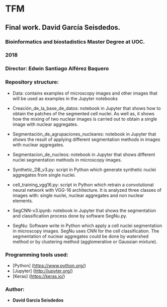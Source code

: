 # TFM
## Final work. David García Seisdedos.

### Bioinformatics and biostadistics Master Degree at UOC.

### 2018

### Director: Edwin Santiago Alférez Baquero

### Repository structure:

* Data: contains examples of microscopy images and other images that will be used as examples in the Jupyter notebooks
				
* Creación_de_la_base_de_datos: notebook in Jupyter that shows how to obtain the patches of the segmented cell nuclei. As well as, it shows how the mixing of two nuclear images is carried out to obtain a single image with nuclear aggregates.
				
* Segmentación_de_agrupaciones_nucleares: notebook in Jupyter that shows the result of applying different segmentation methods in images with nuclear aggregates.
				
* Segmentacion_de_nucleos: notebook in Jupyter that shows different nuclei segmentation methods in microscopy images.
				
* Synthetic_DB_v3.py: script in Python which generate synthetic nuclei aggregates from single nuclei. 
				
* cell_training_vgg16.py: script in Python which retrain a convolutional neural network with VGG-16 architecture. It is analyzed three classes of images with: single nuclei, nuclear aggregates and non nuclear elements.
	
* SegCNN-v3.ipynb: notebook in Jupyter that shows the segmentation and classification process done by software SegNu.py.

* SegNu: Software write in Python which apply a cell nuclei segmentation in microscopy images. SegNu uses CNN for the cell classification. The segmentation of nuclear aggregates could be done by watershed method or by clustering method (agglomerative or Gaussian mixture).

### Programming tools used:

* [Python] (https://www.python.org/) 
* [Jupyter] (http://jupyter.org/) 
* [Keras] (https://keras.io/) 

### Author:
* **David García Seisdedos**
